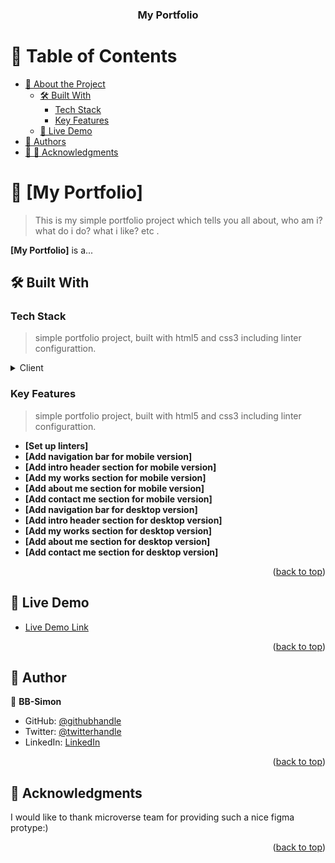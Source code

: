 <a name="readme-top"></a>
<div align="center">

  <h3><b>My Portfolio</b></h3>

</div>

<!-- TABLE OF CONTENTS -->

# 📗 Table of Contents

- [📖 About the Project](#about-project)
  - [🛠 Built With](#built-with)
    - [Tech Stack](#tech-stack)
    - [Key Features](#key-features)
  - [🚀 Live Demo](#live-demo)
- [👥 Authors](#authors)
- [👥 🙏 Acknowledgments](#acknowledgments)

<!-- PROJECT DESCRIPTION -->

# 📖 [My Portfolio] <a name="about-project"></a>

> This is my simple portfolio project which tells you all about, who am i? what do i do? what i like? etc .

**[My Portfolio]** is a...

## 🛠 Built With <a name="built-with"></a>

### Tech Stack <a name="tech-stack"></a>

> simple portfolio project, built with html5 and css3 including linter configurattion.

<details>
  <summary>Client</summary>
  <ul>
    <li><a href="https://github.com/BB-Simon/">yml for linters</a></li>
    <li><a href="https://www.w3schools.com/html/">html</a></li>
    <li><a href="https://developer.mozilla.org/en-US/docs/Web/CSS">css</a></li>
  </ul>
</details>

<!-- Features -->

### Key Features <a name="key-features"></a>

> simple portfolio project, built with html5 and css3 including linter configurattion.

- **[Set up linters]**
- **[Add navigation bar for mobile version]**
- **[Add intro header section for mobile version]**
- **[Add my works section for mobile version]**
- **[Add about me section for mobile version]**
- **[Add contact me section for mobile version]**
- **[Add navigation bar for desktop version]**
- **[Add intro header section for desktop version]**
- **[Add my works section for desktop version]**
- **[Add about me section for desktop version]**
- **[Add contact me section for desktop version]**

<p align="right">(<a href="#readme-top">back to top</a>)</p>

<!-- LIVE DEMO -->

## 🚀 Live Demo <a name="live-demo"></a>

- [Live Demo Link](https://github.com/BB-Simon/portfolio)

<p align="right">(<a href="#readme-top">back to top</a>)</p>

<!-- AUTHOR -->

## 👥 Author <a name="author"></a>

👤 **BB-Simon**

- GitHub: [@githubhandle](https://github.com/BB-Simon)
- Twitter: [@twitterhandle](https://twitter.com/bb_s_imon)
- LinkedIn: [LinkedIn](https://www.linkedin.com/in/bb-simon/)

<p align="right">(<a href="#readme-top">back to top</a>)</p>

<!-- ACKNOWLEDGEMENTS -->

## 🙏 Acknowledgments <a name="acknowledgements"></a>

I would like to thank microverse team for providing such a nice figma protype:)

<p align="right">(<a href="#readme-top">back to top</a>)</p>